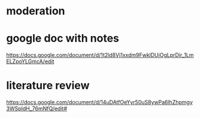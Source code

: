 # moderation

# google doc with notes
https://docs.google.com/document/d/1t2ld8Vj1xxdm9FwklDUiOgLprDir_1LmELZpoYLGmcA/edit

# literature review
https://docs.google.com/document/d/14uDAtfOeYyr50uS8ywPa6lhZhpmgy3WSpIdH_76mNfQ/edit#
